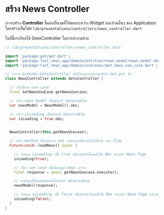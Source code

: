 
# สร้าง News Controller 

เราจะสร้าง **Controller** ขึ้นมาเป็นจุดที่โต้ตอบระหว่าง Widget และส่วนอื่นๆ ของ Application โดยสร้างเป็นไฟล์ `lib/presentations/controllers/news_controller.dart`

ในที่นี้เราเรียกใช้ GetxController ในการทำงานด้วย

```dart
// lib/presentations/controllers/news_controller.dart

import 'package:get/get.dart';
import 'package:fast_news_app/domain/entities/news_model/news_model.dart';
import 'package:fast_news_app/domain/usecases/get_news_use_case.dart';

// ทำการ extends GetxController เพื่อให้สามารถทำงานเข้ากับ Get.put ได้
class NewsController extends GetxController {

  // เก็บใช้งาน use case
  final GetNewsUseCase getNewsUsecase;

  // สร้าง news model เป็นตัวแปร observable
  var newsModel = NewsModel().obs;

  // สร้าง isLoading เป็นตัวแปร observable
  var isLoading = true.obs;

  
  NewsController(this.getNewsUsecase);

  // สร้าง method ที่ดำเนินการ set ค่าตัวแปรที่มีการดึงไปใช้งาน ตาม flow
  Future<void> loadNews() async {

    // กำหนด isLoading เป็น true เพื่อแสดงตัวโหลดดิ้งใน Obx ของหน้า News Page
    isLoading(true);

    // เรียก use case เพื่อดึงข้อมูล news มาจาก 
    final response = await getNewsUsecase.execute();

    // นำข้อมูลที่ได้มาอัพเดตค่าในตัวแปร observable
    newsModel(response);

    // กำหนด isLoading เป็น false เพื่อซ่อนตัวโหลดดิ้งใน Obx ของหน้า News Page และแสดง ListView ที่ดึงข้อมูล News model ไปแทน
    isLoading(false);
  }
}

```